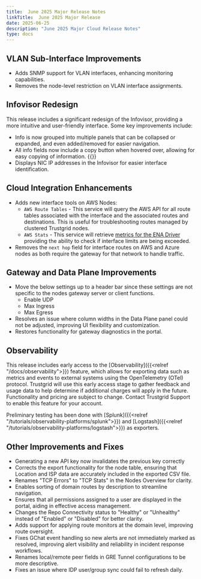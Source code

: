 ```yaml
---
title:  June 2025 Major Release Notes
linkTitle:  June 2025 Major Release
date: 2025-06-25
description: "June 2025 Major Cloud Release Notes"
type: docs
---
```


## VLAN Sub-Interface Improvements
- Adds SNMP support for VLAN interfaces, enhancing monitoring capabilities.
- Removes the node-level restriction on VLAN interface assignments.

## Infovisor Redesign
This release includes a significant redesign of the Infovisor, providing a more intuitive and user-friendly interface. Some key improvements include:
- Info is now grouped into multiple panels that can be collapsed or expanded, and even added/removed for easier navigation.
- All info fields now include a copy button when hovered over, allowing for easy copying of information. {{<tgimg src="copy-button.png" width="35%" caption="Copy Button">}}
- Displays NIC IP addresses in the Infovisor for easier interface identification.

## Cloud Integration Enhancements
- Adds new interface tools on AWS Nodes:
    - `AWS Route Tables` - This service will query the AWS API for all route tables associated with the interface and the associated routes and destinations.  This is useful for troubleshooting routes managed by clustered Trustgrid nodes.
    - `AWS Stats` - This service will retrieve <a href="https://docs.aws.amazon.com/AWSEC2/latest/UserGuide/monitoring-network-performance-ena.html#network-performance-metrics" target="_blank" rel="noopener"> metrics for the ENA Driver</a> providing the ability to check if interface limits are being exceeded.
- Removes the `next hop` field for interface routes on AWS and Azure nodes as both require the gateway for that network to handle traffic.

## Gateway and Data Plane Improvements 
- Move the below settings up to a header bar since these settings are not specific to the nodes gateway server or client functions.
  - Enable UDP
  - Max Ingress
  - Max Egress
- Resolves an issue where column widths in the Data Plane panel could not be adjusted, improving UI flexibility and customization.
- Restores functionality for gateway diagnostics in the portal.


## Observability
This release includes early access to the [Observability]({{<relref "/docs/observability">}}) feature, which allows for exporting data such as metrics and events to external systems using the OpenTelemetry (OTel) protocol. Trustgrid will use this early access stage to gather feedback and usage data to help determine if additional charges will apply in the future. Functionality and pricing are subject to change. Contact Trustgrid Support to enable this feature for your account.

Preliminary testing has been done with [Splunk]({{<relref "/tutorials/observability-platforms/splunk">}}) and [Logstash]({{<relref "/tutorials/observability-platforms/logstash">}}) as exporters.

## Other Improvements and Fixes
- Generating a new API key now invalidates the previous key correctly
- Corrects the export functionality for the node table, ensuring that Location and ISP data are accurately included in the exported CSV file.
- Renames "TCP Errors" to "TCP Stats" in the Nodes Overview for clarity.
- Enables sorting of domain routes by description to streamline navigation.
- Ensures that all permissions assigned to a user are displayed in the portal, aiding in effective access management.
- Changes the Repo Connectivity status to "Healthy" or "Unhealthy" instead of "Enabled" or "Disabled" for better clarity.
- Adds support for applying route monitors at the domain level, improving route oversight.
- Fixes GChat event handling so new alerts are not immediately marked as resolved, improving alert visibility and reliability in incident response workflows.
- Renames local/remote peer fields in GRE Tunnel configurations to be more descriptive.
- Fixes an issue where IDP user/group sync could fail to refresh daily.
